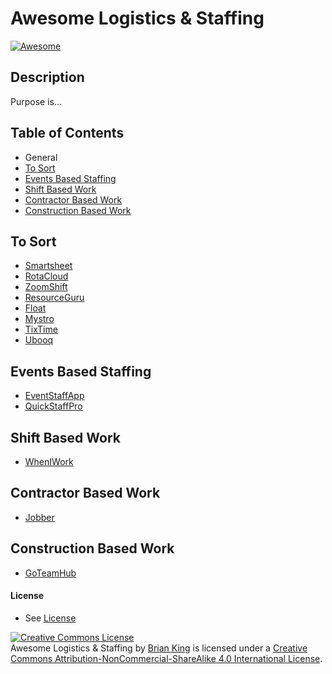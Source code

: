 # Awesome Logistics & Staffing

[![Awesome](https://cdn.rawgit.com/sindresorhus/awesome/d7305f38d29fed78fa85652e3a63e154dd8e8829/media/badge.svg)](https://github.com/sindresorhus/awesome)

## Description

Purpose is...

## Table of Contents

* General
* [To Sort](#to-sort)
* [Events Based Staffing](#events-based-staffing)
* [Shift Based Work](#shift-based-work)
* [Contractor Based Work](#contractor-based-work)
* [Construction Based Work](#construction-based-work)

## To Sort

* [Smartsheet](http://smartsheet.com)
* [RotaCloud](https://rotacloud.com/)
* [ZoomShift](https://www.zoomshift.com/)
* [ResourceGuru](http://resourceguruapp.com/)
* [Float](https://www.float.com/)
* [Mystro](https://www.mystro.co/)
* [TixTime](https://www.tixtime.com/)
* [Ubooq](http://ubooq.com/)

## Events Based Staffing
* [EventStaffApp](http://www.eventstaffapp.com/)
* [QuickStaffPro](http://quickstaffpro.com/)


## Shift Based Work
* [WhenIWork](http://wheniwork.com)



## Contractor Based Work
* [Jobber](https://getjobber.com)

## Construction Based Work
* [GoTeamHub](http://goteamhub.com/)

#### License

* See [License](license.md)



<a rel="license" href="http://creativecommons.org/licenses/by-nc-sa/4.0/"><img alt="Creative Commons License" style="border-width:0" src="https://i.creativecommons.org/l/by-nc-sa/4.0/88x31.png" /></a><br /><span xmlns:dct="http://purl.org/dc/terms/" property="dct:title">Awesome Logistics & Staffing</span> by <a xmlns:cc="http://creativecommons.org/ns#" href="https://github.com/brianjking/awesome-logistics-and-staffing" property="cc:attributionName" rel="cc:attributionURL">Brian King</a> is licensed under a <a rel="license" href="http://creativecommons.org/licenses/by-nc-sa/4.0/">Creative Commons Attribution-NonCommercial-ShareAlike 4.0 International License</a>.
